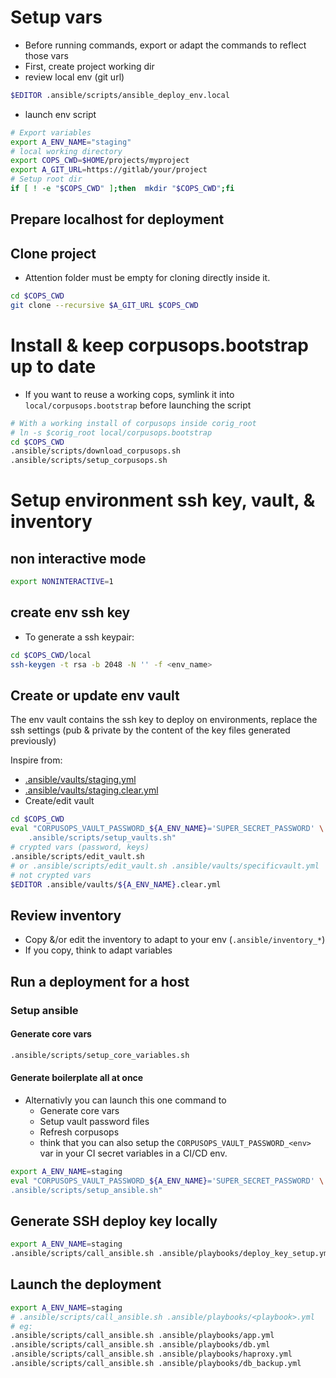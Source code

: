 # Setup vars
- Before running commands, export or adapt the commands to reflect those vars
- First, create project working dir
- review local env (git url)
```sh
$EDITOR .ansible/scripts/ansible_deploy_env.local
```

- launch env script
```sh
# Export variables
export A_ENV_NAME="staging"
# local working directory
export COPS_CWD=$HOME/projects/myproject
export A_GIT_URL=https://gitlab/your/project
# Setup root dir
if [ ! -e "$COPS_CWD" ];then  mkdir "$COPS_CWD";fi
```

## Prepare localhost for deployment
##  Clone project
- Attention folder must be empty for cloning directly inside it.
```sh
cd $COPS_CWD
git clone --recursive $A_GIT_URL $COPS_CWD
```

# Install & keep corpusops.bootstrap up to date
- If you want to reuse a working cops, symlink it into <br/>
  ``local/corpusops.bootstrap`` before launching the script

```sh
# With a working install of corpusops inside corig_root
# ln -s $corig_root local/corpusops.bootstrap
cd $COPS_CWD
.ansible/scripts/download_corpusops.sh
.ansible/scripts/setup_corpusops.sh
```

# Setup environment ssh key, vault, & inventory
## non interactive mode
```sh
export NONINTERACTIVE=1
```


## create env ssh key
- To generate a ssh keypair:
```sh
cd $COPS_CWD/local
ssh-keygen -t rsa -b 2048 -N '' -f <env_name>
```

## Create or update env vault
The env vault contains the ssh key to deploy on environments, replace the ssh settings (pub & private by the content of the key files generated previously)

Inspire from:
- [.ansible/vaults/staging.yml](../.ansible/vaults/staging.yml)
- [.ansible/vaults/staging.clear.yml](../.ansible/vaults/staging.clear.yml)
- Create/edit vault
```sh
cd $COPS_CWD
eval "CORPUSOPS_VAULT_PASSWORD_${A_ENV_NAME}='SUPER_SECRET_PASSWORD' \
    .ansible/scripts/setup_vaults.sh"
# crypted vars (password, keys)
.ansible/scripts/edit_vault.sh
# or .ansible/scripts/edit_vault.sh .ansible/vaults/specificvault.yml
# not crypted vars
$EDITOR .ansible/vaults/${A_ENV_NAME}.clear.yml
```

## Review inventory
- Copy &/or edit the inventory to adapt to your env (``.ansible/inventory_*``)
- If you copy, think to adapt variables

## Run a deployment for a host

### Setup ansible
#### Generate core vars
```sh
.ansible/scripts/setup_core_variables.sh
```
#### Generate boilerplate all at once
- Alternativly you can launch this one command to
    - Generate core vars
    - Setup vault password files
    - Refresh corpusops
    - think that you can also setup the ``CORPUSOPS_VAULT_PASSWORD_<env>`` var in your CI secret variables in a CI/CD env.
```sh
export A_ENV_NAME=staging
eval "CORPUSOPS_VAULT_PASSWORD_${A_ENV_NAME}='SUPER_SECRET_PASSWORD' \
.ansible/scripts/setup_ansible.sh"
```

## Generate SSH deploy key locally
```sh
export A_ENV_NAME=staging
.ansible/scripts/call_ansible.sh .ansible/playbooks/deploy_key_setup.yml
```

## Launch the deployment
```sh
export A_ENV_NAME=staging
# .ansible/scripts/call_ansible.sh .ansible/playbooks/<playbook>.yml
# eg:
.ansible/scripts/call_ansible.sh .ansible/playbooks/app.yml
.ansible/scripts/call_ansible.sh .ansible/playbooks/db.yml
.ansible/scripts/call_ansible.sh .ansible/playbooks/haproxy.yml
.ansible/scripts/call_ansible.sh .ansible/playbooks/db_backup.yml
```
